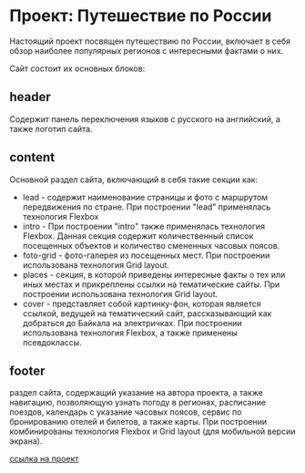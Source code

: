 # Проект: Путешествие по России #
Настоящий проект посвящен путешествию по России, включает в себя обзор наиболее популярных регионов с интересными фактами о них.

Сайт состоит их основных блоков:
## header ##
Содержит панель переключения языков с русского на английский, а также логотип сайта.

## content ##
Основной раздел сайта, включающий в себя такие секции как:
* lead - содержит наименование страницы и фото с маршрутом передвижения по стране. При построении "lead" применялась технология Flexbox 
* intro - При построении "intro" также применялась технология Flexbox. Данная секция содержит количественный список посещенных объектов и количество смененных часовых поясов.
* foto-grid - фото-галерея из посещенных мест. При построении использована технология Grid layout.
* places - секция, в которой приведены интересные факты о тех или иных
местах и прикреплены ссылки на тематические сайты. При построении использована технология Grid layout.
* cover - представляет собой картинку-фон, которая является ссылкой, ведущей на тематический сайт, рассказывающий как добраться до Байкала на электричках. При построении использована  технология Flexbox, а также применены псевдоклассы.

## footer ##
раздел сайта, содержащий указание на автора проекта, а также навигацию, позволяющую узнать погоду в регионах, расписание поездов, календарь с указание часовых поясов, сервис по бронированию отелей и билетов, а также карты. При построении комбинированы технология Flexbox и Grid layout (для мобильной версии экрана).

[ссылка на проект](https://github.com/Shalyagina/russian-travel)
